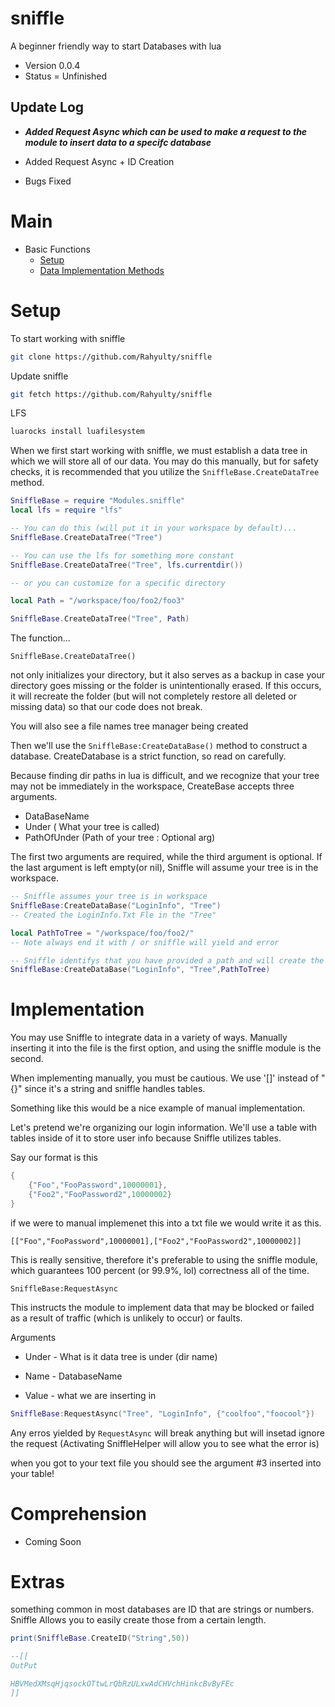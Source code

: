 # sniffle 
A beginner friendly way to start Databases with lua


- Version 0.0.4
- Status = Unfinished

## Update Log
- ***Added Request Async which can be used to make a request to the module to insert data to a specifc database***

- Added Request Async + ID Creation
- Bugs Fixed

# Main
- Basic Functions
    - [Setup](#Setup)
    - [Data Implementation Methods](#Implementation)




# **Setup**

To start working with sniffle

```bash
git clone https://github.com/Rahyulty/sniffle
```

Update sniffle

```bash
git fetch https://github.com/Rahyulty/sniffle
```

LFS

```bash
luarocks install luafilesystem
```
When we first start working with sniffle, we must establish a data tree in which we will store all of our data. You may do this manually, but for safety checks, it is recommended that you utilize the ```SniffleBase.CreateDataTree``` method.



```lua
SniffleBase = require "Modules.sniffle"
local lfs = require "lfs"

-- You can do this (will put it in your workspace by default)...
SniffleBase.CreateDataTree("Tree")

-- You can use the lfs for something more constant
SniffleBase.CreateDataTree("Tree", lfs.currentdir())

-- or you can customize for a specific directory

local Path = "/workspace/foo/foo2/foo3"

SniffleBase.CreateDataTree("Tree", Path)
```

The function...
```
SniffleBase.CreateDataTree()
```

not only initializes your directory, but it also serves as a backup in case your directory goes missing or the folder is unintentionally erased. If this occurs, it will recreate the folder (but will not completely restore all deleted or missing data) so that our code does not break.

You will also see a file names tree manager being created 

Then we'll use the ```SniffleBase:CreateDataBase()``` method to construct a database. CreateDatabase is a strict function, so read on carefully.

Because finding dir paths in lua is difficult, and we recognize that your tree may not be immediately in the workspace, CreateBase accepts three arguments.
- DataBaseName
- Under ( What your tree is called)
- PathOfUnder (Path of your tree : Optional arg)

The first two arguments are required, while the third argument is optional. If the last argument is left empty(or nil), Sniffle will assume your tree is in the workspace.

```lua
-- Sniffle assumes your tree is in workspace 
SniffleBase:CreateDataBase("LoginInfo", "Tree")
-- Created the LoginInfo.Txt Fle in the "Tree"

local PathToTree = "/workspace/foo/foo2/"
-- Note always end it with / or sniffle will yield and error

-- Sniffle identifys that you have provided a path and will create the file in the dir given
SniffleBase:CreateDataBase("LoginInfo", "Tree",PathToTree)
```

# Implementation 

You may use Sniffle to integrate data in a variety of ways. Manually inserting it into the file is the first option, and using the sniffle module is the second.


When implementing manually, you must be cautious. We use '[]' instead of "{}" since it's a string and sniffle handles tables.

Something like this would be a nice example of manual implementation.

Let's pretend we're organizing our login information. We'll use a table with tables inside of it to store user info because Sniffle utilizes tables.

Say our format is this 

```lua
{
    {"Foo","FooPassword",10000001},
    {"Foo2","FooPassword2",10000002}
}
```

if we were to manual implemenet this into a txt file we would write it as this.
```
[["Foo","FooPassword",10000001],["Foo2","FooPassword2",10000002]]
```

This is really sensitive, therefore it's preferable to using the sniffle module, which guarantees 100 percent (or 99.9%, lol) correctness all of the time.

```SniffleBase:RequestAsync```

This instructs the module to implement data that may be blocked or failed as a result of traffic (which is unlikely to occur) or faults.

Arguments
- Under - What is it data tree is under (dir name)
 
 - Name - DatabaseName 

 - Value - what we are inserting in 

 
```lua
SniffleBase:RequestAsync("Tree", "LoginInfo", {"coolfoo","foocool"})
```

Any erros yielded by ```RequestAsync``` will break anything but will insetad ignore the request (Activating SniffleHelper will allow you to see what the error is)

when you got to your text file you should see the argument #3 inserted into your table!

# Comprehension 
 - Coming Soon

# Extras

something common in most databases are ID that are strings or numbers. Sniffle Allows you to easily create those from a certain length. 

```lua
print(SniffleBase.CreateID("String",50))

--[[
OutPut 

HBVMedXMsqHjqsockOTtwLrQbRzULxwAdCHVchHinkcBvByFEc
]]
```
